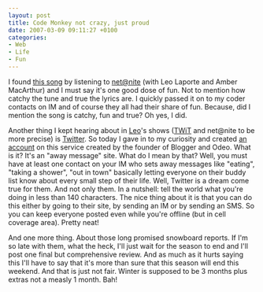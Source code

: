 ```yaml
---
layout: post
title: Code Monkey not crazy, just proud
date: 2007-03-09 09:11:27 +0100
categories:
- Web
- Life
- Fun
---
```

I found <a href="http://www.jonathancoulton.com/lyrics/code-monkey" title="Click play">this song</a> by listening to <a href="http://www.twit.tv/ITN">net@nite</a> (with Leo Laporte and Amber MacArthur) and I must say it's one good dose of fun. Not to mention how catchy the tune and true the lyrics are. I quickly passed it on to my coder contacts on IM and of course they all had their share of fun. Because, did I mention the song is catchy, fun and true? Oh yes, I did.

Another thing I kept hearing about in <a href="http://www.leoville.com">Leo</a>'s shows (<a href="http://www.twit.tv/TWiT">TWiT</a> and net@nite to be more precise) is <a href="http://twitter.com">Twitter</a>. So today I gave in to my curiosity and created <a href="http://twitter.com/kitsched">an account</a> on this service created by the founder of Blogger and Odeo. What is it? It's an "away message" site. What do I mean by that? Well, you must have at least one contact on your IM who sets away messages like "eating", "taking a shower", "out in town" basically letting everyone on their buddy list know about every small step of their life. Well, Twitter is a dream come true for them. And not only them. In a nutshell: tell the world what you're doing in less than 140 characters. The nice thing about it is that you can do this either by going to their site, by sending an IM or by sending an SMS. So you can keep everyone posted even while you're offline (but in cell coverage area). Pretty neat!

And one more thing. About those long promised snowboard reports. If I'm so late with them, what the heck, I'll just wait for the season to end and I'll post one final but comprehensive review. And as much as it hurts saying this I'll have to say that it's more than sure that this season will end this weekend. And that is just not fair. Winter is supposed to be 3 months plus extras not a measly 1 month. Bah!

